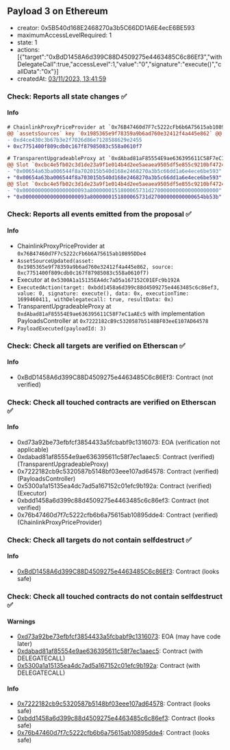 ## Payload 3 on Ethereum

- creator: 0x5B540d168E2468270a3b5C66DD1A6E4ecE6BE593
- maximumAccessLevelRequired: 1
- state: 1
- actions: [{"target":"0xBdD1458A6d399C88D4509275e4463485C6c86Ef3","withDelegateCall":true,"accessLevel":1,"value":"0","signature":"execute()","callData":"0x"}]
- createdAt: [03/11/2023, 13:41:59](https://etherscan.io/tx/0x4eface0c4e524cd717eb21072870a4b9bfbb54b5bea5f3dd43d6a16508014ec4)

### Check: Reports all state changes :white_check_mark:

#### Info


```diff
# ChainlinkProxyPriceProvider at `0x76B47460d7F7c5222cFb6b6A75615ab10895DDe4`
@@ `assetsSources` key `0x1985365e9f78359a9b6ad760e32412f4a445e862` @@
- 0xd4ce430c3b67b3e2f7026d86e7128588629e2455
+ 0xc7751400f809cdb0c167f87985083c558a0610f7

```

```diff
# TransparentUpgradeableProxy at `0xdAbad81aF85554E9ae636395611C58F7eC1aAEc5` with implementation PayloadsController at `0x7222182cB9c5320587b5148BF03eeE107AD64578`
@@ Slot `0xcbc4e5fb02c3d1de23a9f1e014b4d2ee5aeaea9505df5e855c9210bf472495af` @@
- "0x00654a63ba006544f8a702015b540d168e2468270a3b5c66dd1a6e4ece6be593"
+ "0x00654a63ba006544f8a703015b540d168e2468270a3b5c66dd1a6e4ece6be593"
@@ Slot `0xcbc4e5fb02c3d1de23a9f1e014b4d2ee5aeaea9505df5e855c9210bf472495b0` @@
- "0x000000000000000000093a8000000151800065731d2700000000000000000000"
+ "0x000000000000000000093a8000000151800065731d27000000000000654bb53b"
```


### Check: Reports all events emitted from the proposal :white_check_mark:

#### Info

- ChainlinkProxyPriceProvider at `0x76B47460d7F7c5222cFb6b6A75615ab10895DDe4`
- `AssetSourceUpdated(asset: 0x1985365e9f78359a9b6ad760e32412f4a445e862, source: 0xc7751400f809cdb0c167f87985083c558a0610f7)`
- Executor at `0x5300A1a15135EA4dc7aD5a167152C01EFc9b192A`
- `ExecutedAction(target: 0xbdd1458a6d399c88d4509275e4463485c6c86ef3, value: 0, signature: execute(), data: 0x, executionTime: 1699460411, withDelegatecall: true, resultData: 0x)`
- TransparentUpgradeableProxy at `0xdAbad81aF85554E9ae636395611C58F7eC1aAEc5` with implementation PayloadsController at `0x7222182cB9c5320587b5148BF03eeE107AD64578`
- `PayloadExecuted(payloadId: 3)`

### Check: Check all targets are verified on Etherscan :white_check_mark:

#### Info

- 0xBdD1458A6d399C88D4509275e4463485C6c86Ef3: Contract (not verified)

### Check: Check all touched contracts are verified on Etherscan :white_check_mark:

#### Info

- 0xd73a92be73efbfcf3854433a5fcbabf9c1316073: EOA (verification not applicable)
- 0xdabad81af85554e9ae636395611c58f7ec1aaec5: Contract (verified) (TransparentUpgradeableProxy)
- 0x7222182cb9c5320587b5148bf03eee107ad64578: Contract (verified) (PayloadsController)
- 0x5300a1a15135ea4dc7ad5a167152c01efc9b192a: Contract (verified) (Executor)
- 0xbdd1458a6d399c88d4509275e4463485c6c86ef3: Contract (not verified)
- 0x76b47460d7f7c5222cfb6b6a75615ab10895dde4: Contract (verified) (ChainlinkProxyPriceProvider)

### Check: Check all targets do not contain selfdestruct :white_check_mark:

#### Info

- [0xBdD1458A6d399C88D4509275e4463485C6c86Ef3](https://etherscan.io/address/0xBdD1458A6d399C88D4509275e4463485C6c86Ef3): Contract (looks safe)

### Check: Check all touched contracts do not contain selfdestruct :white_check_mark:

#### Warnings

- [0xd73a92be73efbfcf3854433a5fcbabf9c1316073](https://etherscan.io/address/0xd73a92be73efbfcf3854433a5fcbabf9c1316073): EOA (may have code later)
- [0xdabad81af85554e9ae636395611c58f7ec1aaec5](https://etherscan.io/address/0xdabad81af85554e9ae636395611c58f7ec1aaec5): Contract (with DELEGATECALL)
- [0x5300a1a15135ea4dc7ad5a167152c01efc9b192a](https://etherscan.io/address/0x5300a1a15135ea4dc7ad5a167152c01efc9b192a): Contract (with DELEGATECALL)

#### Info

- [0x7222182cb9c5320587b5148bf03eee107ad64578](https://etherscan.io/address/0x7222182cb9c5320587b5148bf03eee107ad64578): Contract (looks safe)
- [0xbdd1458a6d399c88d4509275e4463485c6c86ef3](https://etherscan.io/address/0xbdd1458a6d399c88d4509275e4463485c6c86ef3): Contract (looks safe)
- [0x76b47460d7f7c5222cfb6b6a75615ab10895dde4](https://etherscan.io/address/0x76b47460d7f7c5222cfb6b6a75615ab10895dde4): Contract (looks safe)

